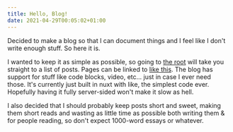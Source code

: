 ```yaml
---
title: Hello, Blog!
date: 2021-04-29T00:05:02+01:00
---
```


Decided to make a blog so that I can document things and I feel like I don't write enough stuff. So here it is.

<!--more-->

I wanted to keep it as simple as possible, so going to [the root](https://blog.gu3.me/) will take you straight to a list of
posts.
Pages can be linked to [like this](https://blog.gu3.me/hello-blog).
The blog has support for stuff like code blocks, video, etc... just in case I ever need those.
It's currently just built in nuxt with like, the simplest code ever. Hopefully having it fully server-sided won't make it
slow as hell.

I also decided that I should probably keep posts short and sweet, making them short reads and wasting as little time as
possible both writing them & for people reading, so don't expect 1000-word essays or whatever.
